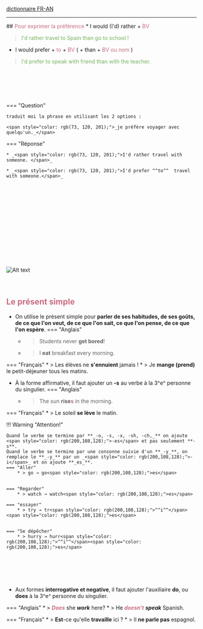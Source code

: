 [dictionnaire FR-AN](https://www.wordreference.com/)
<hr>
## <span style="color: rgb(200,108,128);">Pour exprimer la préférence</span>
* I would (I'd) rather + <span style="color: rgb(200,108,128);">BV</span>

> <span style="color: rgb(116, 179, 93);">I'd rather travel to Spain than go to school !</span>

* I would prefer + <span style="color: rgb(200,108,128);">to</span> + <span style="color: rgb(200,108,128);">BV</span> ( + than + <span style="color: rgb(200,108,128);"> BV ou nom</span> )

> <span style="color: rgb(116, 179, 93);">I'd prefer to speak with friend than with the teacher.</span>

<br>
<br>
<br>
<br>
<br>
=== "Question"

    traduit moi la phrase en utilisant les 2 options :
    
    <span style="color: rgb(73, 120, 201);">_je préfère voyager avec quelqu'un._</span>


=== "Réponse"

    
    * _<span style="color: rgb(73, 120, 201);">I'd rather travel with someone. </span>_
    
    * _<span style="color: rgb(73, 120, 201);">I'd prefer ^^to^^  travel with someone.</span>_

<br>
<br>
<br>
<br>
<br>
<br>
<br>
<br>
<br>
<br>
<br>
<br>


![Alt text](<../Image/ligne épais.svg>)
<br>
<br>
<br>

## <span style="color: rgb(200,108,128);">Le présent simple</span>
* On utilise le présent simple pour **parler de ses habitudes, de ses goûts, de ce que l'on veut, de ce que l'on sait, ce que l'on pense, de ce que l'on espère**.
=== "Anglais"
    * > Students never **get bored**!
    * > I **eat** breakfast every morning.


=== "Français"
    * > Les élèves ne **s'ennuient** jamais !
    * > Je **mange (prend)** le petit-déjeuner tous les matins.

* À la forme affirmative, il faut ajouter un **-s** au verbe à la 3^e^ personne du singulier.
=== "Anglais"
    * > The sun **rise<span style="color: rgb(200,108,128);">s</span>** in the morning.


=== "Français"
    * > Le soleil **se lève** le matin.

!!! Warning "Attention!"

    Quand le verbe se termine par **_-o, -s, -x, -sh, -ch,_** on ajoute <span style="color: rgb(200,108,128);">-es</span> et pas seulement **-s**.  
    Quand le verbe se termine par une consonne suivie d'un **_-y_**, on remplace le **_-y_** par un _<span style="color: rgb(200,108,128);">-i</span>_ et on ajoute **_es_**.
    === "Aller"
        * > go → go<span style="color: rgb(200,108,128);">es</span>


    === "Regarder"
        * > watch → watch<span style="color: rgb(200,108,128);">es</span>
    
    === "essayer"
        * > try → tr<span style="color: rgb(200,108,128);">^^i^^</span><span style="color: rgb(200,108,128);">es</span>


    === "Se dépêcher"
        * > hurry → hurr<span style="color: rgb(200,108,128);">^^i^^</span><span style="color: rgb(200,108,128);">es</span>


<br>
<br>
<br>
<br>

* Aux formes **interrogative et negative**, il faut ajouter l'auxiliaire **do**, ou **does** à la 3^e^ personne du singulier.

=== "Anglais"
    * > <span style="color: rgb(200,108,128);">**_Does_**</span> she **_work_** here?
    * > He <span style="color: rgb(200,108,128);">**_doesn't_**</span> **_speak_** Spanish.


=== "Français"
    * > **Est**-ce qu'elle **travaille** ici ?
    * > Il **ne parle pas** espagnol.






